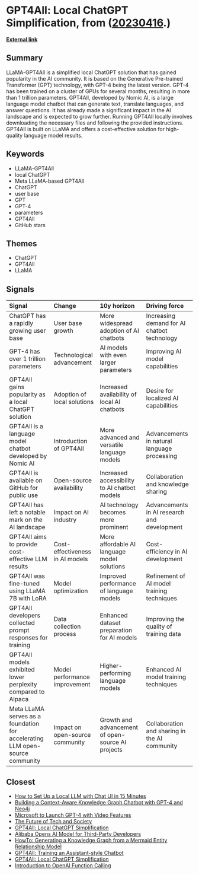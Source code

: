 # __GPT4All: Local ChatGPT Simplification__, from ([20230416](https://kghosh.substack.com/p/20230416).)

__[External link](https://pub.towardsai.net/llama-gpt4all-simplified-local-chatgpt-ab7d28d34923)__



## Summary

LLaMA-GPT4All is a simplified local ChatGPT solution that has gained popularity in the AI community. It is based on the Generative Pre-trained Transformer (GPT) technology, with GPT-4 being the latest version. GPT-4 has been trained on a cluster of GPUs for several months, resulting in more than 1 trillion parameters. GPT4All, developed by Nomic AI, is a large language model chatbot that can generate text, translate languages, and answer questions. It has already made a significant impact in the AI landscape and is expected to grow further. Running GPT4All locally involves downloading the necessary files and following the provided instructions. GPT4All is built on LLaMA and offers a cost-effective solution for high-quality language model results.

## Keywords

* LLaMA-GPT4All
* local ChatGPT
* Meta LLaMA-based GPT4All
* ChatGPT
* user base
* GPT
* GPT-4
* parameters
* GPT4All
* GitHub stars

## Themes

* ChatGPT
* GPT4All
* LLaMA

## Signals

| Signal                                                                       | Change                          | 10y horizon                                       | Driving force                                 |
|:-----------------------------------------------------------------------------|:--------------------------------|:--------------------------------------------------|:----------------------------------------------|
| ChatGPT has a rapidly growing user base                                      | User base growth                | More widespread adoption of AI chatbots           | Increasing demand for AI chatbot technology   |
| GPT-4 has over 1 trillion parameters                                         | Technological advancement       | AI models with even larger parameters             | Improving AI model capabilities               |
| GPT4All gains popularity as a local ChatGPT solution                         | Adoption of local solutions     | Increased availability of local AI chatbots       | Desire for localized AI capabilities          |
| GPT4All is a language model chatbot developed by Nomic AI                    | Introduction of GPT4All         | More advanced and versatile language models       | Advancements in natural language processing   |
| GPT4All is available on GitHub for public use                                | Open-source availability        | Increased accessibility to AI chatbot models      | Collaboration and knowledge sharing           |
| GPT4All has left a notable mark on the AI landscape                          | Impact on AI industry           | AI technology becomes more prominent              | Advancements in AI research and development   |
| GPT4All aims to provide cost-effective LLM results                           | Cost-effectiveness in AI models | More affordable AI language model solutions       | Cost-efficiency in AI development             |
| GPT4All was fine-tuned using LLaMA 7B with LoRA                              | Model optimization              | Improved performance of language models           | Refinement of AI model training techniques    |
| GPT4All developers collected prompt responses for training                   | Data collection process         | Enhanced dataset preparation for AI models        | Improving the quality of training data        |
| GPT4All models exhibited lower perplexity compared to Alpaca                 | Model performance improvement   | Higher-performing language models                 | Enhanced AI model training techniques         |
| Meta LLaMA serves as a foundation for accelerating LLM open-source community | Impact on open-source community | Growth and advancement of open-source AI projects | Collaboration and sharing in the AI community |

## Closest

* [How to Set Up a Local LLM with Chat UI in 15 Minutes](483b7affad734e22a7b7bf7dae41c4f9)
* [Building a Context-Aware Knowledge Graph Chatbot with GPT-4 and Neo4j](af12c099700e76b62f6990530a12edfa)
* [Microsoft to Launch GPT-4 with Video Features](8095d5362758bd66fc6f6c393edb3d8a)
* [The Future of Tech and Society](074f7e40545f4b8edc9bdefa00b02f7b)
* [GPT4All: Local ChatGPT Simplification](280062047a4f4c0db1811e6ca41703d0)
* [Alibaba Opens AI Model for Third-Party Developers](705bb257b4c899939cc0c550f0b9d2fa)
* [HowTo: Generating a Knowledge Graph from a Mermaid Entity Relationship Model](03920ec25887e9533ca00b84a67db724)
* [GPT4All: Training an Assistant-style Chatbot](d7d522cdd6d70b19b072272af8b501c2)
* [GPT4All: Local ChatGPT Simplification](280062047a4f4c0db1811e6ca41703d0)
* [Introduction to OpenAI Function Calling](72b08d7579b6d295c27f039d6ee5a01d)